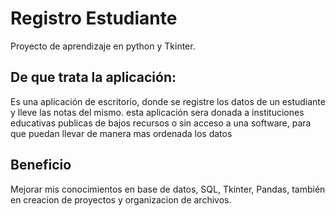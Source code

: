 # Registro Estudiante
Proyecto de aprendizaje en python y Tkinter.

## De que trata la aplicación:

Es una aplicación de escritorio, donde se registre los datos de un estudiante y lleve las notas del mismo. 
esta aplicación sera donada a instituciones educativas publicas de bajos recursos o sin acceso a una software, para que puedan llevar de manera mas ordenada los datos 

## Beneficio

Mejorar mis conocimientos en base de datos, SQL, Tkinter, Pandas, también en creacion de proyectos y organizacion de archivos.
